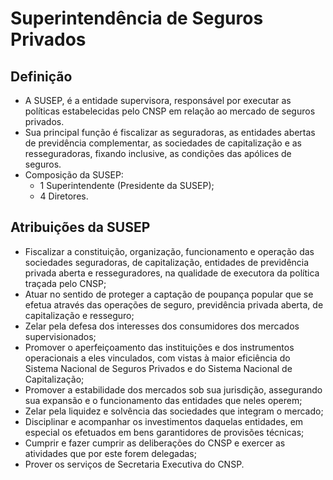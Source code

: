 # Superintendência de Seguros Privados

## Definição
- A SUSEP, é a entidade supervisora, responsável por executar as políticas estabelecidas pelo CNSP em relação ao mercado de seguros privados.
- Sua principal função é fiscalizar as seguradoras, as entidades abertas de previdência complementar, as sociedades de capitalização e as resseguradoras, fixando inclusive, as condições das apólices de seguros.
- Composição da SUSEP:
  - 1 Superintendente (Presidente da SUSEP);
  - 4 Diretores.

## Atribuições da SUSEP
- Fiscalizar a constituição, organização, funcionamento e operação das sociedades seguradoras, de capitalização, entidades de previdência privada aberta e resseguradores, na qualidade de executora da política traçada pelo CNSP;
- Atuar no sentido de proteger a captação de poupança popular que se efetua através das operações de seguro, previdência privada aberta, de capitalização e resseguro;
- Zelar pela defesa dos interesses dos consumidores dos mercados supervisionados;
- Promover o aperfeiçoamento das instituições e dos instrumentos operacionais a eles vinculados, com vistas à maior eficiência do Sistema Nacional de Seguros Privados e do Sistema Nacional de Capitalização;
- Promover a estabilidade dos mercados sob sua jurisdição, assegurando sua expansão e o funcionamento das entidades que neles operem;
- Zelar pela liquidez e solvência das sociedades que integram o mercado;
- Disciplinar e acompanhar os investimentos daquelas entidades, em especial os efetuados em bens garantidores de provisões técnicas;
- Cumprir e fazer cumprir as deliberações do CNSP e exercer as atividades que por este forem delegadas;
- Prover os serviços de Secretaria Executiva do CNSP.